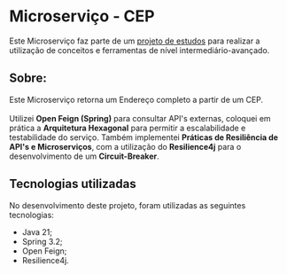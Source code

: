 # Microserviço - CEP 

Este Microserviço faz parte de um [projeto de estudos](https://github.com/bragabriel/microservice-cep) para realizar a utilização de conceitos e ferramentas de nível intermediário-avançado.


## Sobre:
Este Microserviço retorna um Endereço completo a partir de um CEP.<br><br>
 Utilizei <b>Open Feign (Spring)</b> para consultar API's externas, coloquei em prática a <b>Arquitetura Hexagonal</b> para permitir a escalabilidade e testabilidade do serviço. Também implementei  <b>Práticas de Resiliência de API's e Microserviços</b>, com a utilização do <b>Resilience4j</b> para o desenvolvimento de um <b>Circuit-Breaker</b>.


## Tecnologias utilizadas
No desenvolvimento deste projeto, foram utilizadas as seguintes tecnologias:
* Java 21;
* Spring 3.2;
* Open Feign;
* Resilience4j.